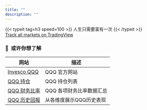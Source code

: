 ```yaml
---
title: ""
description: ""
---
```

<div class="pt-1 pb-3">
{{< typeit 
  tag=h3
  speed=100
>}}
人生只需要富有一次
{{< /typeit >}}
</div>


<!-- TradingView Widget BEGIN -->
<div class="tradingview-widget-container">
  <div class="tradingview-widget-container__widget"></div>
  <div class="tradingview-widget-copyright"><a href="https://www.tradingview.com/" rel="noopener nofollow" target="_blank"><span class="blue-text">Track all markets on TradingView</span></a></div>
  <script type="text/javascript" src="https://s3.tradingview.com/external-embedding/embed-widget-symbol-overview.js" async>
  {
  "symbols": [
    [
      "NASDAQ:QQQ|60M"
    ]
  ],
  "chartOnly": false,
  "width": "100%",
  "height": "400",
  "locale": "en",
  "colorTheme": "light",
  "autosize": true,
  "showVolume": false,
  "showMA": false,
  "hideDateRanges": false,
  "hideMarketStatus": false,
  "hideSymbolLogo": false,
  "scalePosition": "right",
  "scaleMode": "Normal",
  "fontFamily": "-apple-system, BlinkMacSystemFont, Trebuchet MS, Roboto, Ubuntu, sans-serif",
  "fontSize": "10",
  "noTimeScale": false,
  "valuesTracking": "1",
  "changeMode": "price-and-percent",
  "chartType": "area",
  "maLineColor": "#2962FF",
  "maLineWidth": 1,
  "maLength": 9,
  "headerFontSize": "medium",
  "lineWidth": 2,
  "lineType": 0,
  "dateRanges": [
    "1w|15",
    "1m|30",
    "12m|1D",
    "60m|1W",
    "all|1M"
  ],
  "dateFormat": "yyyy/MM/dd"
}
  </script>
</div>
<!-- TradingView Widget END -->

### 🔗&nbsp;&nbsp;或许你想了解

| 网站 | 描述 |
|---|---|
| [Invesco QQQ](https://www.invesco.com/us/financial-products/etfs/product-detail?audienceType=Investor&productId=ETF-QQQ) | QQQ 官方网站 |
| [QQQ 持仓](https://www.invesco.com/us/financial-products/etfs/holdings?audienceType=Investor&ticker=QQQ) | QQQ 持仓列表 | 
| [QQQ 财务比率](https://marketchameleon.com/Overview/QQQ/ETF-Financial-Ratios/) | QQQ 各项财务比率数据汇总 | 
| [QQQ 历史回报](https://www.lazyportfolioetf.com/etf/invesco-qqq-trust-qqq/) | 从各维度展示QQQ历史表现 |
